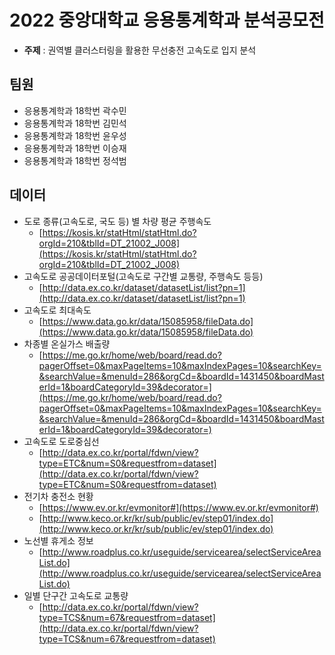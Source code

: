# 2022 중앙대학교 응용통계학과 분석공모전

- **주제** : 권역별 클러스터링을 활용한 무선충전 고속도로 입지 분석

## 팀원

- 응용통계학과 18학번 곽수민
- 응용통계학과 18학번 김민석
- 응용통계학과 18학번 윤우성
- 응용통계학과 18학번 이승재
- 응용통계학과 18학번 정석범

## 데이터

- 도로 종류(고속도로, 국도 등) 별 차량 평균 주행속도
    - [https://kosis.kr/statHtml/statHtml.do?orgId=210&tblId=DT_21002_J008](https://kosis.kr/statHtml/statHtml.do?orgId=210&tblId=DT_21002_J008)
- 고속도로 공공데이터포털(고속도로 구간별 교통량, 주행속도 등등)
    - [http://data.ex.co.kr/dataset/datasetList/list?pn=1](http://data.ex.co.kr/dataset/datasetList/list?pn=1)
- 고속도로 최대속도
    - [https://www.data.go.kr/data/15085958/fileData.do](https://www.data.go.kr/data/15085958/fileData.do)
- 차종별 온실가스 배출량
    - [https://me.go.kr/home/web/board/read.do?pagerOffset=0&maxPageItems=10&maxIndexPages=10&searchKey=&searchValue=&menuId=286&orgCd=&boardId=1431450&boardMasterId=1&boardCategoryId=39&decorator=](https://me.go.kr/home/web/board/read.do?pagerOffset=0&maxPageItems=10&maxIndexPages=10&searchKey=&searchValue=&menuId=286&orgCd=&boardId=1431450&boardMasterId=1&boardCategoryId=39&decorator=)
- 고속도로 도로중심선
    - [http://data.ex.co.kr/portal/fdwn/view?type=ETC&num=S0&requestfrom=dataset](http://data.ex.co.kr/portal/fdwn/view?type=ETC&num=S0&requestfrom=dataset)
- 전기차 충전소 현황
    - [https://www.ev.or.kr/evmonitor#](https://www.ev.or.kr/evmonitor#)
    - [http://www.keco.or.kr/kr/sub/public/ev/step01/index.do](http://www.keco.or.kr/kr/sub/public/ev/step01/index.do)
- 노선별 휴게소 정보
    - [http://www.roadplus.co.kr/useguide/servicearea/selectServiceAreaList.do](http://www.roadplus.co.kr/useguide/servicearea/selectServiceAreaList.do)
- 일별 단구간 고속도로 교통량
    - [http://data.ex.co.kr/portal/fdwn/view?type=TCS&num=67&requestfrom=dataset](http://data.ex.co.kr/portal/fdwn/view?type=TCS&num=67&requestfrom=dataset)
